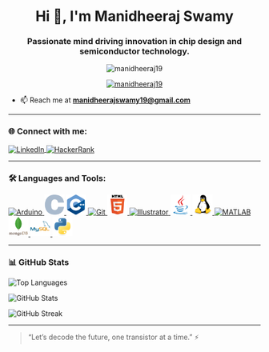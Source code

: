 <h1 align="center">Hi 👋, I'm Manidheeraj Swamy</h1>
<h3 align="center">Passionate mind driving innovation in chip design and semiconductor technology.</h3>

<p align="center">
  <img src="https://komarev.com/ghpvc/?username=manidheeraj19&label=Profile%20views&color=0e75b6&style=flat" alt="manidheeraj19" />
</p>

<p align="center">
  <a href="https://github.com/ryo-ma/github-profile-trophy">
    <img src="https://github-profile-trophy.vercel.app/?username=manidheeraj19&theme=tokyonight" alt="manidheeraj19" />
  </a>
</p>

- 📫 Reach me at **manidheerajswamy19@gmail.com**

---

### 🌐 Connect with me:
<p align="left">
  <a href="https://linkedin.com/in/manidheeraj-swamy19" target="blank">
    <img align="center" src="https://raw.githubusercontent.com/rahuldkjain/github-profile-readme-generator/master/src/images/icons/Social/linked-in-alt.svg" alt="LinkedIn" height="30" width="40" />
  </a>
  <a href="https://www.hackerrank.com/h2200040348" target="blank">
    <img align="center" src="https://raw.githubusercontent.com/rahuldkjain/github-profile-readme-generator/master/src/images/icons/Social/hackerrank.svg" alt="HackerRank" height="30" width="40" />
  </a>
</p>

---

### 🛠 Languages and Tools:
<p align="left">
  <a href="https://www.arduino.cc/" target="_blank"> <img src="https://cdn.worldvectorlogo.com/logos/arduino-1.svg" alt="Arduino" width="40" height="40"/> </a>
  <a href="https://www.cprogramming.com/" target="_blank"> <img src="https://raw.githubusercontent.com/devicons/devicon/master/icons/c/c-original.svg" alt="C" width="40" height="40"/> </a>
  <a href="https://www.w3schools.com/cpp/" target="_blank"> <img src="https://raw.githubusercontent.com/devicons/devicon/master/icons/cplusplus/cplusplus-original.svg" alt="C++" width="40" height="40"/> </a>
  <a href="https://git-scm.com/" target="_blank"> <img src="https://www.vectorlogo.zone/logos/git-scm/git-scm-icon.svg" alt="Git" width="40" height="40"/> </a>
  <a href="https://www.w3.org/html/" target="_blank"> <img src="https://raw.githubusercontent.com/devicons/devicon/master/icons/html5/html5-original-wordmark.svg" alt="HTML" width="40" height="40"/> </a>
  <a href="https://www.adobe.com/in/products/illustrator.html" target="_blank"> <img src="https://www.vectorlogo.zone/logos/adobe_illustrator/adobe_illustrator-icon.svg" alt="Illustrator" width="40" height="40"/> </a>
  <a href="https://www.java.com" target="_blank"> <img src="https://raw.githubusercontent.com/devicons/devicon/master/icons/java/java-original.svg" alt="Java" width="40" height="40"/> </a>
  <a href="https://www.linux.org/" target="_blank"> <img src="https://raw.githubusercontent.com/devicons/devicon/master/icons/linux/linux-original.svg" alt="Linux" width="40" height="40"/> </a>
  <a href="https://www.mathworks.com/" target="_blank"> <img src="https://upload.wikimedia.org/wikipedia/commons/2/21/Matlab_Logo.png" alt="MATLAB" width="40" height="40"/> </a>
  <a href="https://www.mongodb.com/" target="_blank"> <img src="https://raw.githubusercontent.com/devicons/devicon/master/icons/mongodb/mongodb-original-wordmark.svg" alt="MongoDB" width="40" height="40"/> </a>
  <a href="https://www.mysql.com/" target="_blank"> <img src="https://raw.githubusercontent.com/devicons/devicon/master/icons/mysql/mysql-original-wordmark.svg" alt="MySQL" width="40" height="40"/> </a>
  <a href="https://www.python.org" target="_blank"> <img src="https://raw.githubusercontent.com/devicons/devicon/master/icons/python/python-original.svg" alt="Python" width="40" height="40"/> </a>
</p>

---

### 📊 GitHub Stats

<p align="left">
  <img src="https://github-readme-stats.vercel.app/api/top-langs?username=manidheeraj19&show_icons=true&locale=en&layout=compact" alt="Top Languages" />
</p>

<p align="left">
  <img src="https://github-readme-stats.vercel.app/api?username=manidheeraj19&show_icons=true&locale=en" alt="GitHub Stats" />
</p>

<p align="left">
  <img src="https://github-readme-streak-stats.herokuapp.com/?user=manidheeraj19" alt="GitHub Streak" />
</p>

---

> “Let’s decode the future, one transistor at a time.” ⚡
